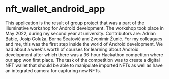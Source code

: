 # nft_wallet_android_app
This application is the result of group project that was a part of the Illuminative workshop for Android development. The workshop took place in May 2022, during my second year at university. Contributors are: Adrian Babić, Josip Goluža, Borna Šeatović and Zvonimir Žunić. For my colleagues and me, this was the first step inside the world of Android development. We had about a week's worth of courses for learning about Android development after which there was a 36-hour Hackathon competiton where our app won first place. The task of the competition was to create a digital NFT wallet that should be able to manipulate imported NFTs as well as have an integrated camera for capturing new NFTs.
